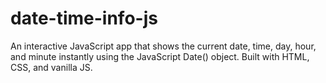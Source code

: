 # date-time-info-js
An interactive JavaScript app that shows the current date, time, day, hour, and minute instantly using the JavaScript Date() object. Built with HTML, CSS, and vanilla JS.
